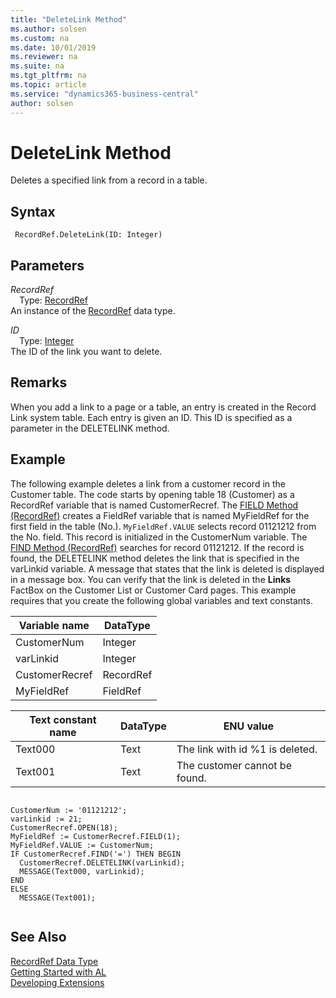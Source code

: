 ```yaml
---
title: "DeleteLink Method"
ms.author: solsen
ms.custom: na
ms.date: 10/01/2019
ms.reviewer: na
ms.suite: na
ms.tgt_pltfrm: na
ms.topic: article
ms.service: "dynamics365-business-central"
author: solsen
---
```

[//]: # (START>DO_NOT_EDIT)
[//]: # (IMPORTANT:Do not edit any of the content between here and the END>DO_NOT_EDIT.)
[//]: # (Any modifications should be made in the .xml files in the ModernDev repo.)
# DeleteLink Method
Deletes a specified link from a record in a table.


## Syntax
```
 RecordRef.DeleteLink(ID: Integer)
```
## Parameters
*RecordRef*  
&emsp;Type: [RecordRef](recordref-data-type.md)  
An instance of the [RecordRef](recordref-data-type.md) data type.  

*ID*  
&emsp;Type: [Integer](../integer/integer-data-type.md)  
The ID of the link you want to delete.  



[//]: # (IMPORTANT: END>DO_NOT_EDIT)

## Remarks  
 When you add a link to a page or a table, an entry is created in the Record Link system table. Each entry is given an ID. This ID is specified as a parameter in the DELETELINK method.  
  
## Example  
 The following example deletes a link from a customer record in the Customer table. The code starts by opening table 18 \(Customer\) as a RecordRef variable that is named CustomerRecref. The [FIELD Method \(RecordRef\)](../../methods/devenv-field-method-recordref.md) creates a FieldRef variable that is named MyFieldRef for the first field in the table \(No.\). `MyFieldRef.VALUE` selects record 01121212 from the No. field. This record is initialized in the CustomerNum variable. The [FIND Method \(RecordRef\)](../../methods/devenv-find-method-recordref.md) searches for record 01121212. If the record is found, the DELETELINK method deletes the link that is specified in the varLinkid variable. A message that states that the link is deleted is displayed in a message box. You can verify that the link is deleted in the **Links** FactBox on the Customer List or Customer Card pages. This example requires that you create the following global variables and text constants.  
  
|Variable name|DataType|  
|-------------------|--------------|  
|CustomerNum|Integer|  
|varLinkid|Integer|  
|CustomerRecref|RecordRef|  
|MyFieldRef|FieldRef|  
  
|Text constant name|DataType|ENU value|  
|------------------------|--------------|---------------|  
|Text000|Text|The link with id %1 is deleted.|  
|Text001|Text|The customer cannot be found.|  
  
```  
  
CustomerNum := '01121212';  
varLinkid := 21;  
CustomerRecref.OPEN(18);  
MyFieldRef := CustomerRecref.FIELD(1);  
MyFieldRef.VALUE := CustomerNum;  
IF CustomerRecref.FIND('=') THEN BEGIN  
  CustomerRecref.DELETELINK(varLinkid);  
  MESSAGE(Text000, varLinkid);  
END  
ELSE  
  MESSAGE(Text001);  
  
```  

## See Also
[RecordRef Data Type](recordref-data-type.md)  
[Getting Started with AL](../../devenv-get-started.md)  
[Developing Extensions](../../devenv-dev-overview.md)